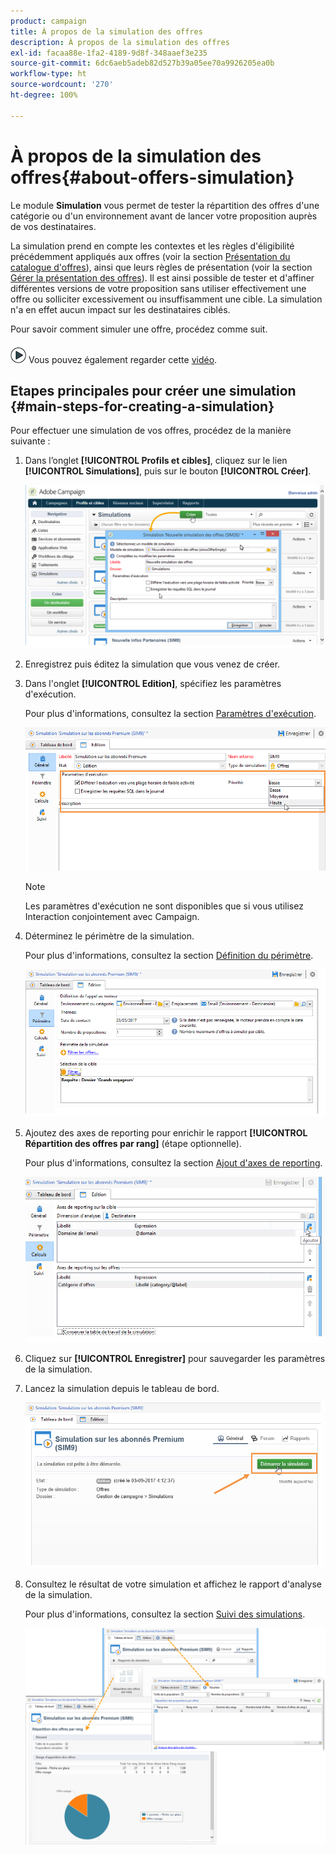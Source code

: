 ```yaml
---
product: campaign
title: À propos de la simulation des offres
description: À propos de la simulation des offres
exl-id: facaa88e-1fa2-4189-9d8f-348aaef3e235
source-git-commit: 6dc6aeb5adeb82d527b39a05ee70a9926205ea0b
workflow-type: ht
source-wordcount: '270'
ht-degree: 100%

---
```


# À propos de la simulation des offres{#about-offers-simulation}



Le module **Simulation** vous permet de tester la répartition des offres d&#39;une catégorie ou d&#39;un environnement avant de lancer votre proposition auprès de vos destinataires.

La simulation prend en compte les contextes et les règles d&#39;éligibilité précédemment appliqués aux offres (voir la section [Présentation du catalogue d&#39;offres](../../interaction/using/offer-catalog-overview.md)), ainsi que leurs règles de présentation (voir la section [Gérer la présentation des offres](../../interaction/using/managing-offer-presentation.md)). Il est ainsi possible de tester et d&#39;affiner différentes versions de votre proposition sans utiliser effectivement une offre ou solliciter excessivement ou insuffisamment une cible. La simulation n&#39;a en effet aucun impact sur les destinataires ciblés.

Pour savoir comment simuler une offre, procédez comme suit.

![](assets/do-not-localize/how-to-video.png) Vous pouvez également regarder cette [vidéo](https://helpx.adobe.com/campaign/classic/how-to/simulate-offer-in-acv6.html?playlist=/ccx/v1/collection/product/campaign/classic/segment/digital-marketers/explevel/intermediate/applaunch/introduction/collection.ccx.js&amp;ref=helpx.adobe.com).

## Etapes principales pour créer une simulation {#main-steps-for-creating-a-simulation}

Pour effectuer une simulation de vos offres, procédez de la manière suivante :

1. Dans l’onglet **[!UICONTROL Profils et cibles]**, cliquez sur le lien **[!UICONTROL Simulations]**, puis sur le bouton **[!UICONTROL Créer]**.

   ![](assets/offer_simulation_001.png)

1. Enregistrez puis éditez la simulation que vous venez de créer.
1. Dans l&#39;onglet **[!UICONTROL Edition]**, spécifiez les paramètres d&#39;exécution.

   Pour plus d&#39;informations, consultez la section [Paramètres d&#39;exécution](../../interaction/using/execution-settings.md).

   ![](assets/offer_simulation_003.png)

   >[!NOTE]
   >
   >Les paramètres d&#39;exécution ne sont disponibles que si vous utilisez Interaction conjointement avec Campaign.

1. Déterminez le périmètre de la simulation.

   Pour plus d&#39;informations, consultez la section [Définition du périmètre](../../interaction/using/simulation-scope.md#definition-of-the-scope).

   ![](assets/offer_simulation_004.png)

1. Ajoutez des axes de reporting pour enrichir le rapport **[!UICONTROL Répartition des offres par rang]** (étape optionnelle).

   Pour plus d&#39;informations, consultez la section [Ajout d&#39;axes de reporting](../../interaction/using/simulation-scope.md#adding-reporting-axes).

   ![](assets/offer_simulation_005.png)

1. Cliquez sur **[!UICONTROL Enregistrer]** pour sauvegarder les paramètres de la simulation.
1. Lancez la simulation depuis le tableau de bord.

   ![](assets/offer_simulation_006.png)

1. Consultez le résultat de votre simulation et affichez le rapport d&#39;analyse de la simulation.

   Pour plus d&#39;informations, consultez la section [Suivi des simulations](../../interaction/using/simulation-tracking.md).

   ![](assets/offer_simulation_007.png)
